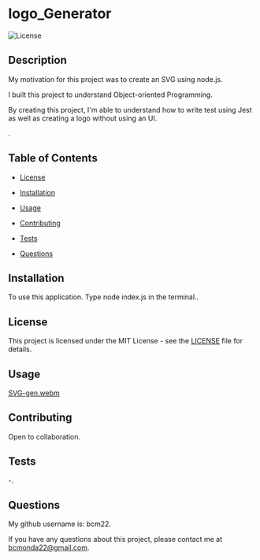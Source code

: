 
  # logo_Generator

  ![License](https://img.shields.io/badge/license-MIT-brightgreen)

  
  ## Description
  
  My motivation for this project was to create an SVG using node.js.
  
  I built this project to understand Object-oriented Programming.

  By creating this project, I'm able to understand how to write test using Jest as well as creating a logo without using an UI.

  .

  ## Table of Contents
  * [License](*license)

  * [Installation](#installation)
  * [Usage](#usage)
  * [Contributing](#contributing)
  * [Tests](#tests)
  * [Questions](#questions)
  
  ## Installation
  
  To use this application. Type node index.js in the terminal..

  ## License
 This project is licensed under the MIT License - see the [LICENSE](LICENSE) file for details.

  
  ## Usage
[SVG-gen.webm](https://github.com/bcm22/logo_generator/assets/135455152/dda5dfc8-08c9-4bd9-bc00-a789b702186c)

  

  ## Contributing

  Open to collaboration.

  ## Tests

  -.

  ## Questions

  My github username is: bcm22.

  If you have any questions about this project, please contact me at bcmonda22@gmail.com.
  
  

